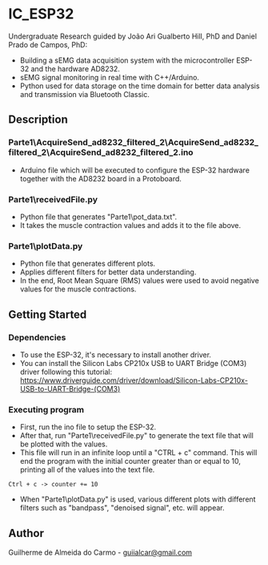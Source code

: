 # IC_ESP32

Undergraduate Research guided by João Ari Gualberto Hill, PhD and Daniel Prado de Campos, PhD:
* Building a sEMG data acquisition system with the microcontroller ESP-32 and the
hardware AD8232.
* sEMG signal monitoring in real time with C++/Arduino.
* Python used for data storage on the time domain for better data analysis and transmission
via Bluetooth Classic.

## Description

### Parte1\AcquireSend_ad8232_filtered_2\AcquireSend_ad8232_filtered_2\AcquireSend_ad8232_filtered_2.ino

* Arduino file which will be executed to configure the ESP-32 hardware together with the AD8232 board in a Protoboard.

### Parte1\receivedFile.py

* Python file that generates "Parte1\pot_data.txt".
* It takes the muscle contraction values and adds it to the file above.

### Parte1\plotData.py

* Python file that generates different plots.
* Applies different filters for better data understanding.
* In the end, Root Mean Square (RMS) values were used to avoid negative values for the muscle contractions.

## Getting Started

### Dependencies

* To use the ESP-32, it's necessary to install another driver.
* You can install the Silicon Labs CP210x USB to UART Bridge (COM3) driver following this tutorial: https://www.driverguide.com/driver/download/Silicon-Labs-CP210x-USB-to-UART-Bridge-(COM3)

### Executing program

* First, run the ino file to setup the ESP-32.
* After that, run "Parte1\receivedFile.py" to generate the text file that will be plotted with the values.
*    This file will run in an infinite loop until a "CTRL + c" command. This will end the program with the initial counter greater than or equal to 10, printing all of the values into the text file.
```
Ctrl + c -> counter += 10
```
* When "Parte1\plotData.py" is used, various different plots with different filters such as "bandpass", "denoised signal", etc. will appear.

## Author

Guilherme de Almeida do Carmo - guiialcar@gmail.com
